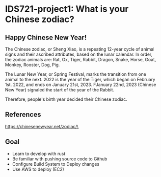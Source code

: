 # IDS721-project1: What is your Chinese zodiac?


## Happy Chinese New Year!
The Chinese zodiac, or Sheng Xiao, is a repeating 12-year cycle of animal signs and their ascribed attributes, based on the lunar calendar. In order, the zodiac animals are: Rat, Ox, Tiger, Rabbit, Dragon, Snake, Horse, Goat, Monkey, Rooster, Dog, Pig.

The Lunar New Year, or Spring Festival, marks the transition from one animal to the next. 2022 is the year of the Tiger, which began on February 1st. 2022, and ends on January 21st, 2023. FJanuary 22nd, 2023 (Chinese New Year) signaled the start of the year of the Rabbit.

Therefore, people's birth year decided their Chinese zodiac.


## References

https://chinesenewyear.net/zodiac/\


## Goal
* Learn to develop with rust
* Be familiar with pushing source code to Github
* Configure Build System to Deploy changes
* Use AWS to deploy (EC2)

